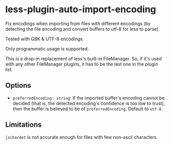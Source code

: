 less-plugin-auto-import-encoding
===============================

Fix encodings when importing from files with different encodings
(by detecting the file encoding and convert buffers to utf-8 for less to parse).

Tested with GBK & UTF-8 encodings.

Only programmatic usage is supported.

This is a drop-in replacement of less's built-in FileManager.
So, if it's used with any other FileManager plugins, it has to be the last one in the plugin list.

## Options

- `preferredEncoding: string`: If the imported buffer's encoding cannot be decided (that is, the detected encoding's confidence is too low to trust), then the buffer is believed to be of `preferredEncoding`. Default to `utf-8`.

## Limitations

`jschardet` is not accurate enough for files with few non-ascii characters.
